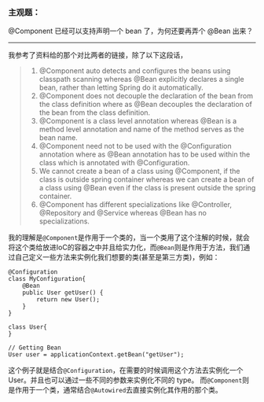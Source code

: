 ### 主观题：
@Component 已经可以支持声明一个 bean 了，为何还要再弄个 @Bean 出来？
***
我参考了资料给的那个对比两者的链接，除了以下这段话，  
  > 1. @Component auto detects and configures the beans using classpath scanning whereas @Bean explicitly declares a single bean, rather than letting Spring do it automatically.  
  > 2. @Component does not decouple the declaration of the bean from the class definition where as @Bean decouples the declaration of the bean from the class definition.  
  > 3. @Component is a class level annotation whereas @Bean is a method level annotation and name of the method serves as the bean name.  
  > 4. @Component need not to be used with the @Configuration annotation where as @Bean annotation has to be used within the class which is annotated with @Configuration.  
  > 5. We cannot create a bean of a class using @Component, if the class is outside spring container whereas we can create a bean of a class using @Bean even if the class is present outside the spring container.  
  > 6. @Component has different specializations like @Controller, @Repository and @Service whereas @Bean has no specializations.

我的理解是`@Component`是作用于一个类的，当一个类用了这个注解的时候，就会将这个类给放进IoC的容器之中并且给实力化，而`@Bean`则是作用于方法，我们通
过自己定义一些方法来实例化我们想要的类(甚至是第三方类)，例如：
```
@Configuration
class MyConfiguration{
    @Bean
    public User getUser() {
        return new User();
    }
}

class User{
}    
        
// Getting Bean 
User user = applicationContext.getBean("getUser");
```
这个例子就是结合`@Configuration`，在需要的时候调用这个方法去实例化一个 User。并且也可以通过一些不同的参数来实例化不同的 type。
而`@Component`则是作用于一个类，通常结合`@Autowired`去直接实例化其作用的那个类。